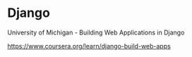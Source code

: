 # Django
University of Michigan - Building Web Applications in Django

https://www.coursera.org/learn/django-build-web-apps
